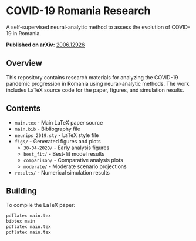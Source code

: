 # COVID-19 Romania Research

A self-supervised neural-analytic method to assess the evolution of COVID-19 in Romania.

**Published on arXiv:** [2006.12926](https://arxiv.org/abs/2006.12926)

## Overview

This repository contains research materials for analyzing the COVID-19 pandemic progression in Romania using neural-analytic methods. The work includes LaTeX source code for the paper, figures, and simulation results.

## Contents

- `main.tex` - Main LaTeX paper source
- `main.bib` - Bibliography file
- `neurips_2019.sty` - LaTeX style file
- `figs/` - Generated figures and plots
  - `30-04-2020/` - Early analysis figures
  - `best_fit/` - Best-fit model results
  - `comparison/` - Comparative analysis plots
  - `moderate/` - Moderate scenario projections
- `results/` - Numerical simulation results

## Building

To compile the LaTeX paper:
```bash
pdflatex main.tex
bibtex main
pdflatex main.tex
pdflatex main.tex
```
